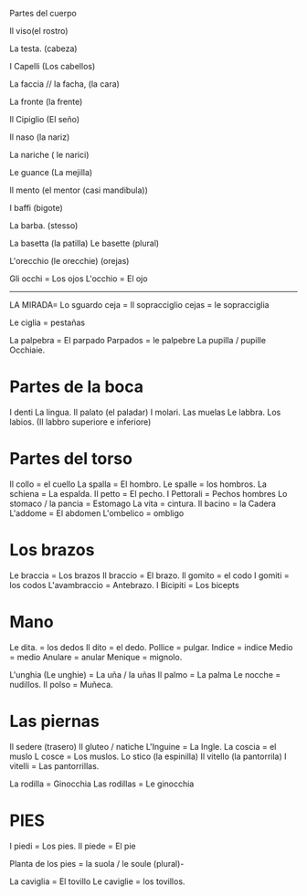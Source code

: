 Partes del cuerpo

Il viso(el rostro) 

La testa. (cabeza)

I Capelli (Los cabellos)

La faccia // la facha, (la cara)

La fronte (la frente)

Il Cipiglio (El seño)

Il naso (la nariz)

La nariche ( le narici)

Le guance (La mejilla)

Il mento (el mentor (casi mandibula))

I baffi (bigote)

La barba. (stesso)

La basetta (la patilla)
Le basette (plural)

L'orecchio (le orecchie) (orejas)

Gli occhi = Los ojos
L'occhio = El ojo


---

LA MIRADA= Lo sguardo
ceja = Il sopracciglio
cejas = le sopracciglia

Le ciglia = pestañas

La palpebra = El parpado
Parpados = le palpebre
La pupilla / pupille
Occhiaie.


# Partes de la boca

I denti
La lingua.
Il palato (el paladar)
I molari. Las muelas
Le labbra. Los labios. (Il labbro superiore e inferiore)


# Partes del torso

Il collo = el cuello
La spalla = El hombro.
Le spalle = los hombros.
La schiena = La espalda.
Il petto = El pecho.
I Pettorali = Pechos hombres
Lo stomaco / la pancia = Estomago
La vita = cintura.
Il bacino = la Cadera
L'addome = El abdomen
L'ombelico = ombligo


# Los brazos

Le braccia = Los brazos 
Il braccio = El brazo.
Il gomito = el codo
I gomiti = los codos
L'avambraccio = Antebrazo.
I Bicipiti = Los bicepts

# Mano

Le dita. = los dedos
Il dito = el dedo.
Pollice = pulgar.
Indice = indice 
Medio = medio
Anulare = anular
Menique = mignolo.

L'unghia (Le unghie) = La uña / la uñas
Il palmo = La palma
Le nocche = nudillos.
Il polso = Muñeca.

# Las piernas

Il sedere (trasero)
Il gluteo / natiche
L'Inguine = La Ingle.
La coscia = el muslo
L cosce = Los muslos.
Lo stico (la espinilla)
Il vitello (la pantorrila)
I vitelli = Las pantorrillas.

La rodilla = Ginocchia 
Las rodillas = Le ginocchia

# PIES

I piedi = Los pies.
Il piede = El pie

Planta de los pies = la suola / le soule (plural)-

La caviglia = El tovillo
Le caviglie = los tovillos.







